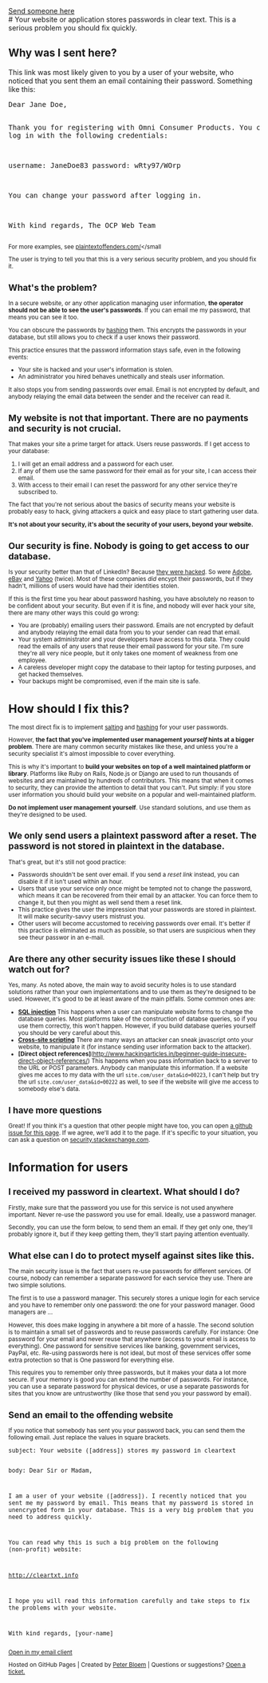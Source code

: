 <div><a class="action-link" href="#email">Send someone here</a></div>
# Your website or application stores passwords in clear text. This is a serious problem you should fix quickly.

## Why was I sent here?

This link was most likely given to you by a user of your website, who noticed that you sent them an email containing their password. Something like this:

<div class="email-example"><pre>
Dear Jane Doe,

Thank you for registering with Omni Consumer Products. You can now log in with the following credentials:

username: JaneDoe83
password: wRty97/WOrp

You can change your password after logging in.

With kind regards,
The OCP Web Team
</pre></div>
<small>For more examples, see <a href="http://plaintextoffenders.com/">plaintextoffenders.com/</a></small

The user is trying to tell you that this is a very serious security problem, and you should fix it.

## What's the problem?

In a secure website, or any other application managing user information, **the operator 
should not be able to see the user's passwords**. If you can email me my password, that 
means you can see it too. 

You can obscure the passwords by [hashing](https://www.wired.com/2016/06/hacker-lexicon-password-hashing/) them. 
This encrypts the passwords in your database, but still allows you to check if a user knows 
their password.

This practice ensures that the password information stays safe, even in the following events:
 * Your site is hacked and your user's information is stolen.
 * An administrator you hired behaves unethically and steals user information.

It also stops you from sending passwords over email. Email is not encrypted by 
default, and anybody relaying the email data between the sender and the receiver can read it.

## My website is not that important. There are no payments and security is not crucial.

That makes your site a prime target for attack. Users reuse passwords. If I get access to your database:

 1. I will get an email address and a password for each user. 
 2. If any of them use the same password for their email as for your site, I can access their email.
 3. With access to their email I can reset the password for any other service they're subscribed to.

The fact that you're not serious about the basics of security means your website is probably
easy to hack, giving attackers a quick and easy place to start gathering user data.

**It's not about your security, it's about the security of your users, beyond your website.**

## Our security is fine. Nobody is going to get access to our database.

Is your security better than that of LinkedIn? Because 
[they were hacked](http://www.bbc.com/news/technology-18338956). So were 
[Adobe](https://www.theverge.com/2013/11/7/5078560/over-150-million-breached-records-from-adobe-hack-surface-online), [eBay](https://www.ebayinc.com/stories/news/ebay-inc-ask-ebay-users-change-passwords/) and 
[Yahoo](https://en.wikipedia.org/wiki/Yahoo!_data_breaches) (twice). Most of these 
companies _did_ encypt their passwords, but if they hadn't, millions of users would have 
had their identities stolen.

If this is the first time you hear about password hashing, you have absolutely no reason to be confident about your security. But even if it is fine, and nobody will ever hack your site, there are many other ways this could go wrong:
 
 * You are (probably) emailing users their password. Emails are not encrypted by default and anybody relaying the email data from you to your sender can read that email.
 * Your system administrator and your developers have access to this data. They could read the emails of any users that reuse their email password for your site. I'm sure they're all very nice people, but it only takes one moment of weakness from one employee.
 * A careless developer might copy the database to their laptop for testing purposes, and get hacked themselves. 
 * Your backups might be compromised, even if the main site is safe.

# How should I fix this?

The most direct fix is to implement [salting](https://en.wikipedia.org/wiki/Salt_(cryptography)) and [hashing](https://www.wired.com/2016/06/hacker-lexicon-password-hashing/) for your user passwords. 

However, **the fact that you've implemented user management _yourself_ hints at a bigger problem**. There are many common security mistakes like these, and unless you're a security specialist it's almost impossible to cover everything.

This is why it's important to **build your websites on top of a well maintained platform or library**. Platforms like Ruby on Rails, Node.js or Django are used to run thousands of websites and are maintained by hundreds of contributors. This means that when it comes to security, they can provide the attention to detail that you can't. Put simply: if you store user information you should build your website on a popular and well-maintained platform.
 
**Do not implement user management yourself**. Use standard solutions, and use them as they're designed to be used.

## We only send users a plaintext password after a reset. The password is not stored in plaintext in the database.

That's great, but it's still not good practice:
 * Passwords shouldn't be sent over email. If you send a _reset link_ instead, you can disable it if it isn't used within an hour. 
 * Users that use your service only once might be tempted not to change the password, which means it can be recovered from their email by an attacker. You can force them to change it, but then you might as well send them a reset link.
 * This practice gives the user the impression that your passwords are stored in plaintext. It will make security-savvy users mistrust you.
 * Other users will become accustomed to receiving passwords over email. It's better if this practice is eliminated as much as possible, so that users are suspicious when they see theur passwor in an e-mail.

## Are there any other security issues like these I should watch out for?

Yes, many. As noted above, the main way to avoid security holes is to use standard solutions rather than your own implementations and to use them as they're designed to be used. However, it's good to be at least aware of the main pitfalls. Some common ones are:
* **[SQL injection](https://www.csoonline.com/article/3257429/application-security/what-is-sql-injection-this-oldie-but-goodie-can-make-your-web-applications-hurt.html)** This happens when a user can manipulate website forms to change the database queries. Most platforms take of  the construction of databse queries, so if you use them correctly, this won't happen. However, if you build database queries yourself you should be very careful about this.
* **[Cross-site scripting](https://en.wikipedia.org/wiki/Cross-site_scripting)** There are many ways an attacker can sneak javascript onto your website, to manipulate it (for instance sending user information back to the attacker). 
* **[Direct object references]**(http://www.hackingarticles.in/beginner-guide-insecure-direct-object-references/) This happens when you pass information back to a server to the URL or POST parameters. Anybody can manipulate this information. If a website gives me acces to my data with the url ```site.com/user_data&id=00223```, I can't help but try the url  ```site.com/user_data&id=00222``` as well, to see if the website will give me access to somebody else's data. 

## I have more questions

Great! If you think it's a question that other people might have too, you can open [a github issue for this page](). If we agree, we'll add it to the page. If it's specific to your situation, you can ask a question on [security.stackexchange.com](security.stackexchange.com).

#  Information for users

## I received my password in cleartext. What should I do?
Firstly, make sure that the password you use for this service is not used anywhere important. Never re-use the password you use for email. Ideally, use a password manager.

Secondly, you can use the form below, to send them an email. If they get only one, they'll probably ignore it, but if they keep getting them, they'll start paying attention eventually.

## What else can I do to protect myself against sites like this.
The main security issue is the fact that users re-use passwords for different services. Of course, nobody can remember a separate password for each service they use. There are two simple solutions.

The first is to use a password manager. This securely stores a unique login for each service and you have to remember only one password: the one for your password manager. Good managers are ...

However, this does make logging in anywhere a bit more of a hassle. The second solution is to maintain a small set of passwords and to reuse passwords carefully. For instance:
One password for your email and never reuse that anywhere (access to your email is access to everything).
One password for sensitive services like banking, government services, PayPal, etc. Re-using passwords here is not ideal, but most of these services offer some extra protection so that is 
One password for everything else. 

This requires you to remember only three passwords, but it makes your data a lot more secure. If your memory is good you can extend the number of passwords. For instance, you can use a separate password for physical devices, or use a separate passwords for sites that you know are untrustworthy (like those that send you your password by email).

<h2 id="email">Send an email to the offending website</h2>

If you notice that somebody has sent you your password back, you can send them the following email. <span class="no-js">Just replace the values in square brackets.</span>

<div class="email-form"></div>

<div class="email-example"><pre>
subject: Your website ([address]) stores my password in cleartext

body: Dear Sir or Madam,

I am a user of your website ([address]). I recently noticed that you sent me my password by 
email. This means that my password is stored in unencrypted form in your database. This is
a very big problem that you need to address quickly.

You can read why this is such a big problem on the following (non-profit) website:

http://cleartxt.info

I hope you will read this information carefully and take steps to fix the problems with 
your website. 

With kind regards,
[your-name]
</pre></div>

<a class="email-link" href="mailto:?subject=Your%20website%20%28%5Baddress%5D%29%20stores%20my%20password%20in%20cleartext%0D%0A&body=Dear%20Sir%20or%20Madam%2C%0D%0A%0D%0AI%20am%20a%20user%20of%20your%20website%20%28%5Baddress%5D%29.%20I%20recently%20noticed%20that%20you%20sent%20me%20my%20password%20by%20%0D%0Aemail.%20This%20means%20that%20my%20password%20is%20stored%20in%20unencrypted%20form%20in%20your%20database.%20This%20is%0D%0Aa%20very%20big%20problem%20that%20you%20need%20to%20address%20quickly.%0D%0A%0D%0AYou%20can%20read%20why%20this%20is%20such%20a%20big%20problem%20on%20the%20following%20%28non-profit%29%20website%3A%0D%0A%0D%0Ahttp%3A%2F%2Fcleartxt.info%0D%0A%0D%0AI%20hope%20you%20will%20read%20this%20information%20carefully%20and%20take%20steps%20to%20fix%20the%20problems%20with%20%0D%0Ayour%20website.%20%0D%0A%0D%0AWith%20kind%20regards%2C%0D%0A%5Byour-name%5D">Open in my email client</a>

<footer>Hosted on GitHub Pages | Created by <a href="http://peterbloem.nl">Peter Bloem</a> | Questions or suggestions? <a href="https://github.com/pbloem/cleartxt/issues">Open a ticket.</a></footer>
